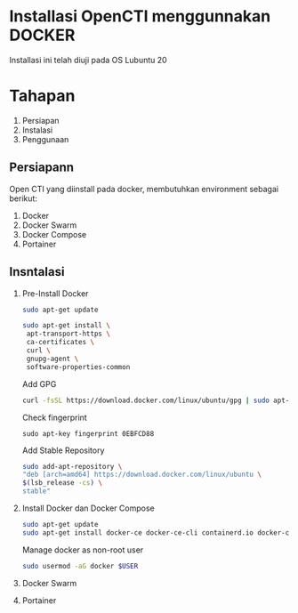 # Installasi OpenCTI menggunnakan DOCKER
Installasi ini telah diuji pada OS Lubuntu 20

# Tahapan
1. Persiapan
2. Instalasi
3. Penggunaan

## Persiapann
Open CTI yang diinstall pada docker, membutuhkan environment sebagai berikut:
1. Docker
2. Docker Swarm
3. Docker Compose
4. Portainer



## Insntalasi
1. Pre-Install Docker
   ```sh
   sudo apt-get update

   sudo apt-get install \
    apt-transport-https \
    ca-certificates \
    curl \
    gnupg-agent \
    software-properties-common
   ```
   Add GPG 
   ```sh
   curl -fsSL https://download.docker.com/linux/ubuntu/gpg | sudo apt-key add -
   ```
   Check fingerprint
   ```
   sudo apt-key fingerprint 0EBFCD88
   ```

   Add Stable Repository
   ```sh
   sudo add-apt-repository \
   "deb [arch=amd64] https://download.docker.com/linux/ubuntu \
   $(lsb_release -cs) \
   stable"
   ```
2. Install Docker dan Docker Compose
   ```sh
   sudo apt-get update
   sudo apt-get install docker-ce docker-ce-cli containerd.io docker-compose
    ```
   Manage docker as  non-root user
   ```sh
   sudo usermod -aG docker $USER
   ```

3. Docker Swarm

4. Portainer